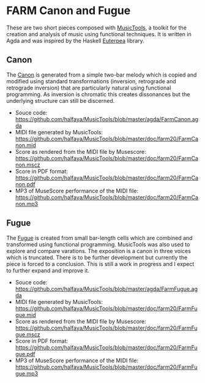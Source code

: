 # FARM Canon and Fugue

These are two short pieces composed with
[MusicTools](https://github.com/halfaya/MusicTools), a toolkit for the
creation and analysis of music using functional techniques. It is
written in Agda and was inspired by the Haskell [Euterpea](http://www.euterpea.com/) library.

## Canon

The
[Canon](https://github.com/halfaya/MusicTools/blob/master/agda/FarmCanon.agda)
is generated from a simple two-bar melody which is copied and modified
using standard transformations (inversion, retrograde and retrograde
inversion) that are particularly natural using functional
programming. As inversion is chromatic this creates dissonances but
the underlying structure can still be discerned.

* Souce code: https://github.com/halfaya/MusicTools/blob/master/agda/FarmCanon.agda
* MIDI file generated by MusicTools: https://github.com/halfaya/MusicTools/blob/master/doc/farm20/FarmCanon.mid
* Score as rendered from the MIDI file by Musescore: https://github.com/halfaya/MusicTools/blob/master/doc/farm20/FarmCanon.mscz
* Score in PDF format: https://github.com/halfaya/MusicTools/blob/master/doc/farm20/FarmCanon.pdf
* MP3 of MuseScore performance of the MIDI file: https://github.com/halfaya/MusicTools/blob/master/doc/farm20/FarmCanon.mp3

## Fugue

The
[Fugue](https://github.com/halfaya/MusicTools/blob/master/agda/FarmFugue.agda)
is created from small bar-length cells which are combined and
transformed using functional programming. MusicTools was also used to
explore and compare varations. The exposition is a canon in three
voices which is truncated. There is to be further development but
currently the piece is forced to a conclusion.  This is still a work
in progress and I expect to further expand and improve it.

* Souce code: https://github.com/halfaya/MusicTools/blob/master/agda/FarmFugue.agda
* MIDI file generated by MusicTools: https://github.com/halfaya/MusicTools/blob/master/doc/farm20/FarmFugue.mid
* Score as rendered from the MIDI file by Musescore: https://github.com/halfaya/MusicTools/blob/master/doc/farm20/FarmFugue.mscz
* Score in PDF format: https://github.com/halfaya/MusicTools/blob/master/doc/farm20/FarmFugue.pdf
* MP3 of MuseScore performance of the MIDI file: https://github.com/halfaya/MusicTools/blob/master/doc/farm20/FarmFugue.mp3
